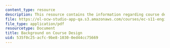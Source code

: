 ```yaml
---
content_type: resource
description: This resource contains the information regarding course design.
file: https://ol-ocw-studio-app-qa.s3.amazonaws.com/courses/ec-s11-engineering-capacity-in-community-based-healthcare-fall-2005/535f0c25acfc9be810300ed44cc75669_MITEC_S11F05_course_design.pdf
file_type: application/pdf
resourcetype: Document
title: Background on Course Design
uid: 535f0c25-acfc-9be8-1030-0ed44cc75669
---
```

